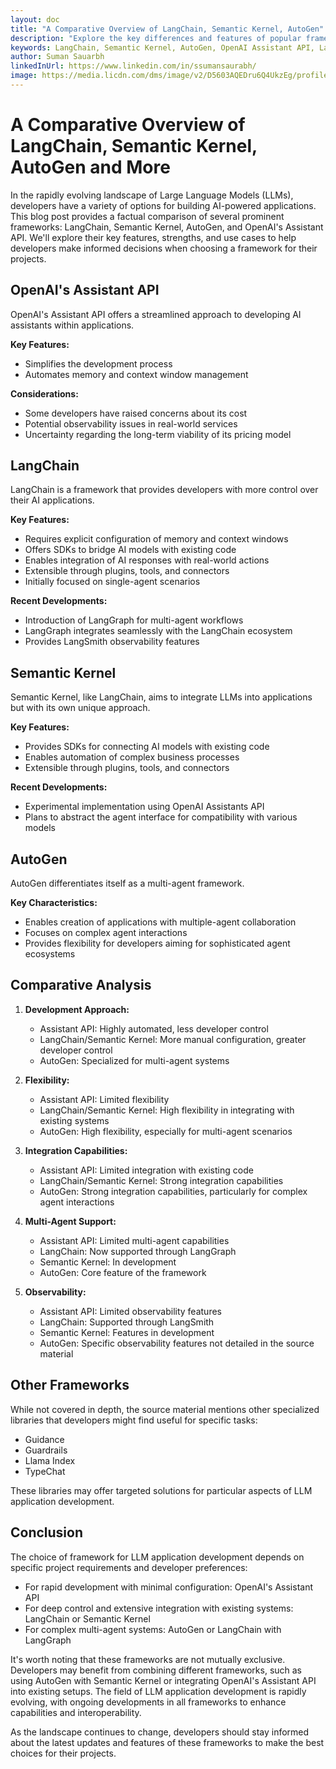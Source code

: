```yaml
---
layout: doc
title: "A Comparative Overview of LangChain, Semantic Kernel, AutoGen"
description: "Explore the key differences and features of popular frameworks for developing applications with Large Language Models (LLMs). Learn how LangChain, Semantic Kernel, AutoGen, and OpenAI's Assistant API are shaping the future of AI-powered software development."
keywords: LangChain, Semantic Kernel, AutoGen, OpenAI Assistant API, Large Language Models, LLM frameworks, AI application development, multi-agent systems, code integration, machine learning in software development, natural language processing, AI agents, software engineering, developer productivity, AI-powered applications, LangGraph, LangSmith, deep learning for code, automatic programming
author: Suman Sauarbh
linkedInUrl: https://www.linkedin.com/in/ssumansaurabh/
image: https://media.licdn.com/dms/image/v2/D5603AQEDru6Q4UkzEg/profile-displayphoto-shrink_400_400/profile-displayphoto-shrink_400_400/0/1681498321113?e=1730332800&v=beta&t=PM0PsCMZs4Ar0TIweuSdqU-P7kuWLm9gmEZ_spGFDsw
---
```

# A Comparative Overview of LangChain, Semantic Kernel, AutoGen and More

In the rapidly evolving landscape of Large Language Models (LLMs), developers have a variety of options for building AI-powered applications. This blog post provides a factual comparison of several prominent frameworks: LangChain, Semantic Kernel, AutoGen, and OpenAI's Assistant API. We'll explore their key features, strengths, and use cases to help developers make informed decisions when choosing a framework for their projects.

## OpenAI's Assistant API

OpenAI's Assistant API offers a streamlined approach to developing AI assistants within applications.

**Key Features:**
- Simplifies the development process
- Automates memory and context window management

**Considerations:**
- Some developers have raised concerns about its cost
- Potential observability issues in real-world services
- Uncertainty regarding the long-term viability of its pricing model

## LangChain

LangChain is a framework that provides developers with more control over their AI applications.

**Key Features:**
- Requires explicit configuration of memory and context windows
- Offers SDKs to bridge AI models with existing code
- Enables integration of AI responses with real-world actions
- Extensible through plugins, tools, and connectors
- Initially focused on single-agent scenarios

**Recent Developments:**
- Introduction of LangGraph for multi-agent workflows
- LangGraph integrates seamlessly with the LangChain ecosystem
- Provides LangSmith observability features

## Semantic Kernel

Semantic Kernel, like LangChain, aims to integrate LLMs into applications but with its own unique approach.

**Key Features:**
- Provides SDKs for connecting AI models with existing code
- Enables automation of complex business processes
- Extensible through plugins, tools, and connectors

**Recent Developments:**
- Experimental implementation using OpenAI Assistants API
- Plans to abstract the agent interface for compatibility with various models

## AutoGen

AutoGen differentiates itself as a multi-agent framework.

**Key Characteristics:**
- Enables creation of applications with multiple-agent collaboration
- Focuses on complex agent interactions
- Provides flexibility for developers aiming for sophisticated agent ecosystems

## Comparative Analysis

1. **Development Approach:**
   - Assistant API: Highly automated, less developer control
   - LangChain/Semantic Kernel: More manual configuration, greater developer control
   - AutoGen: Specialized for multi-agent systems

2. **Flexibility:**
   - Assistant API: Limited flexibility
   - LangChain/Semantic Kernel: High flexibility in integrating with existing systems
   - AutoGen: High flexibility, especially for multi-agent scenarios

3. **Integration Capabilities:**
   - Assistant API: Limited integration with existing code
   - LangChain/Semantic Kernel: Strong integration capabilities
   - AutoGen: Strong integration capabilities, particularly for complex agent interactions

4. **Multi-Agent Support:**
   - Assistant API: Limited multi-agent capabilities
   - LangChain: Now supported through LangGraph
   - Semantic Kernel: In development
   - AutoGen: Core feature of the framework

5. **Observability:**
   - Assistant API: Limited observability features
   - LangChain: Supported through LangSmith
   - Semantic Kernel: Features in development
   - AutoGen: Specific observability features not detailed in the source material

## Other Frameworks

While not covered in depth, the source material mentions other specialized libraries that developers might find useful for specific tasks:

- Guidance
- Guardrails
- Llama Index
- TypeChat

These libraries may offer targeted solutions for particular aspects of LLM application development.

## Conclusion

The choice of framework for LLM application development depends on specific project requirements and developer preferences:

- For rapid development with minimal configuration: OpenAI's Assistant API
- For deep control and extensive integration with existing systems: LangChain or Semantic Kernel
- For complex multi-agent systems: AutoGen or LangChain with LangGraph

It's worth noting that these frameworks are not mutually exclusive. Developers may benefit from combining different frameworks, such as using AutoGen with Semantic Kernel or integrating OpenAI's Assistant API into existing setups. The field of LLM application development is rapidly evolving, with ongoing developments in all frameworks to enhance capabilities and interoperability.

As the landscape continues to change, developers should stay informed about the latest updates and features of these frameworks to make the best choices for their projects.